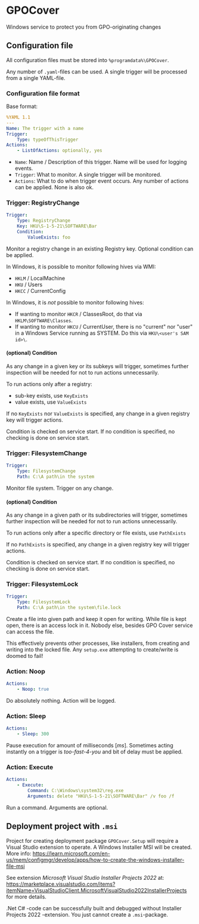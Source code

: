 # GPOCover
Windows service to protect you from GPO-originating changes

## Configuration file
All configuration files must be stored into `%programdata%\GPOCover`.

Any number of `.yaml`-files can be used. A single trigger will be processed from a single YAML-file.

### Configuration file format
Base format:
```yaml
%YAML 1.1
---
Name: The trigger with a name
Trigger:
    Type: typeOfThisTrigger
Actions:
    - ListOfActions: optionally, yes
```

* `Name`: Name / Description of this trigger. Name will be used for logging events.
* `Trigger`: What to monitor. A single trigger will be monitored.
* `Actions`: What to do when trigger event occurs. Any number of actions can be applied. None is also ok.

### Trigger: RegistryChange
```yaml
Trigger:
    Type: RegistryChange
    Key: HKU\S-1-5-21\SOFTWARE\Bar
    Condition:
        ValueExists: foo
```

Monitor a registry change in an existing Registry key. Optional condition can be applied.

In Windows, it is possible to monitor following hives via WMI:
* `HKLM` / LocalMachine
* `HKU` / Users
* `HKCC` / CurrentConfig

In Windows, it is *not* possible to monitor following hives:
* If wanting to monitor `HKCR` / ClassesRoot, do that via `HKLM\SOFTWARE\Classes`.
* If wanting to monitor `HKCU` / CurrentUser, there is no "current" nor "user" in a Windows Service running as SYSTEM.
  Do this via `HKU\<user's SAM id>\`.

#### (optional) Condition
As any change in a given key or its subkeys will trigger, sometimes further inspection will be needed for not to run actions unnecessarily.

To run actions only after a registry:
* sub-key exists, use `KeyExists`
* value exists, use `ValueExists`

If no `KeyExists` nor `ValueExists` is specified, any change in a given registry key will trigger actions.

Condition is checked on service start. If no condition is specified, no checking is done on service start.

### Trigger: FilesystemChange
```yaml
Trigger:
    Type: FilesystemChange
    Path: C:\A path\in the system
```

Monitor file system. Trigger on any change.

#### (optional) Condition
As any change in a given path or its subdirectories will trigger, sometimes further inspection will be needed for not to run actions unnecessarily.

To run actions only after a specific directory or file exists, use `PathExists`

If no `PathExists` is specified, any change in a given registry key will trigger actions.

Condition is checked on service start. If no condition is specified, no checking is done on service start.

### Trigger: FilesystemLock
```yaml
Trigger:
    Type: FilesystemLock
    Path: C:\A path\in the system\file.lock
```

Create a file into given path and keep it open for writing. While file is kept open, there is an access lock in it.
Nobody else, besides GPO Cover service can access the file.

This effectively prevents other processes, like installers, from creating and writing into the locked file.
Any `setup.exe` attempting to create/write is doomed to fail!

### Action: Noop
```yaml
Actions:
    - Noop: true
```

Do absolutely nothing. Action will be logged.

### Action: Sleep
```yaml
Actions:
    - Sleep: 300
```

Pause execution for amount of milliseconds [*ms*]. Sometimes acting instantly on a trigger is *too-fast-4-you* and bit of delay must be applied.

### Action: Execute
```yaml
Actions:
    - Execute:
        Command: C:\Windows\system32\reg.exe
        Arguments: delete "HKU\S-1-5-21\SOFTWARE\Bar" /v foo /f
```

Run a command. Arguments are optional.

## Deployment project with `.msi`
Project for creating deployment package `GPOCover.Setup` will require a Visual Studio extension to operate.
A Windows Installer MSI will be created. More info: https://learn.microsoft.com/en-us/mem/configmgr/develop/apps/how-to-create-the-windows-installer-file-msi

See extension *Microsoft Visual Studio Installer Projects 2022* at: https://marketplace.visualstudio.com/items?itemName=VisualStudioClient.MicrosoftVisualStudio2022InstallerProjects
for more details.

.Net C# -code can be successfully built and debugged without Installer Projects 2022 -extension.
You just cannot create a `.msi`-package.
